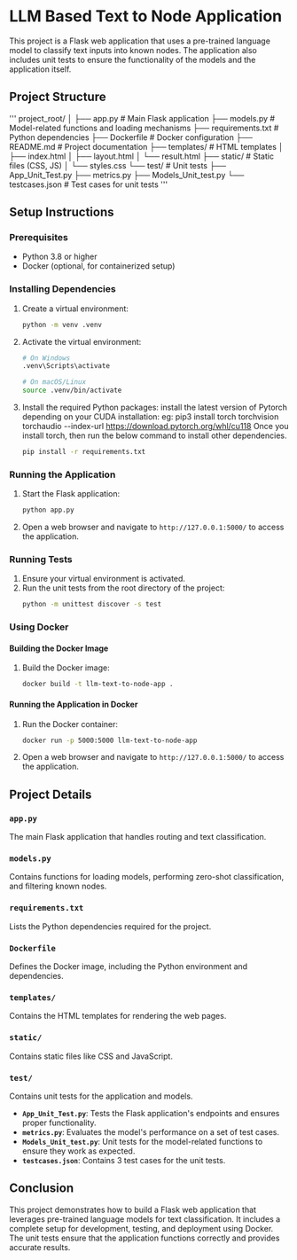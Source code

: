 # LLM Based Text to Node Application

This project is a Flask web application that uses a pre-trained language model to classify text inputs into known nodes. The application also includes unit tests to ensure the functionality of the models and the application itself.

## Project Structure
'''
project_root/
│
├── app.py # Main Flask application
├── models.py # Model-related functions and loading mechanisms
├── requirements.txt # Python dependencies
├── Dockerfile # Docker configuration
├── README.md # Project documentation
├── templates/ # HTML templates
│ ├── index.html
│ ├── layout.html
│ └── result.html
├── static/ # Static files (CSS, JS)
│ └── styles.css
└── test/ # Unit tests
├── App_Unit_Test.py
├── metrics.py
├── Models_Unit_test.py
└── testcases.json # Test cases for unit tests
'''


## Setup Instructions

### Prerequisites

- Python 3.8 or higher
- Docker (optional, for containerized setup)

### Installing Dependencies

1. Create a virtual environment:
    ```bash
    python -m venv .venv
    ```

2. Activate the virtual environment:
    ```bash
    # On Windows
    .venv\Scripts\activate

    # On macOS/Linux
    source .venv/bin/activate
    ```

3. Install the required Python packages:
    install the latest version of Pytorch depending on your CUDA installation:
    eg: pip3 install torch torchvision torchaudio --index-url https://download.pytorch.org/whl/cu118
    Once you install torch, then run the below command to install other dependencies.
    ```bash
    pip install -r requirements.txt
    ```

### Running the Application

1. Start the Flask application:
    ```bash
    python app.py
    ```

2. Open a web browser and navigate to `http://127.0.0.1:5000/` to access the application. 

### Running Tests

1. Ensure your virtual environment is activated.
2. Run the unit tests from the root directory of the project:
    ```bash
    python -m unittest discover -s test
    ```

### Using Docker

#### Building the Docker Image

1. Build the Docker image:
    ```bash
    docker build -t llm-text-to-node-app .
    ```

#### Running the Application in Docker

1. Run the Docker container:
    ```bash
    docker run -p 5000:5000 llm-text-to-node-app
    ```

2. Open a web browser and navigate to `http://127.0.0.1:5000/` to access the application.

## Project Details

### `app.py`

The main Flask application that handles routing and text classification.

### `models.py`

Contains functions for loading models, performing zero-shot classification, and filtering known nodes.

### `requirements.txt`

Lists the Python dependencies required for the project.

### `Dockerfile`

Defines the Docker image, including the Python environment and dependencies.

### `templates/`

Contains the HTML templates for rendering the web pages.

### `static/`

Contains static files like CSS and JavaScript.

### `test/`

Contains unit tests for the application and models.

- **`App_Unit_Test.py`**: Tests the Flask application's endpoints and ensures proper functionality.
- **`metrics.py`**: Evaluates the model's performance on a set of test cases.
- **`Models_Unit_test.py`**: Unit tests for the model-related functions to ensure they work as expected.
- **`testcases.json`**: Contains 3 test cases for the unit tests.

## Conclusion

This project demonstrates how to build a Flask web application that leverages pre-trained language models for text classification. It includes a complete setup for development, testing, and deployment using Docker. The unit tests ensure that the application functions correctly and provides accurate results.
